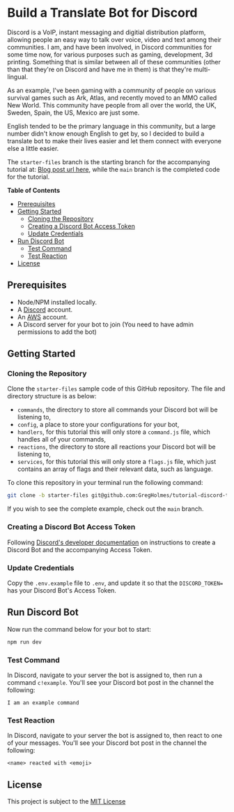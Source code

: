 # Build a Translate Bot for Discord

Discord is a VoIP, instant messaging and digitial distribution platform, allowing people an easy way to talk over voice, video and text among their communities. I am, and have been involved, in Discord communities for some time now, for various purposes such as gaming, development, 3d printing. Something that is similar between all of these communities (other than that they're on Discord and have me in them) is that they're multi-lingual. 

As an example, I've been gaming with a community of people on various survival games such as Ark, Atlas, and recently moved to an MMO called New World. This community have people from all over the world, the UK, Sweden, Spain, the US, Mexico are just some. 

English tended to be the primary language in this community, but a large number didn't know enough English to get by, so I decided to build a translate bot to make their lives easier and let them connect with everyone else a little easier.

The `starter-files` branch is the starting branch for the accompanying tutorial at: [Blog post url here](), while the `main` branch is the completed code for the tutorial.

**Table of Contents**

- [Prerequisites](#prerequisites)
- [Getting Started](#getting-started)
  - [Cloning the Repository](#cloning-the-repository)
  - [Creating a Discord Bot Access Token](#creating-a-discord-bot-access-token)
  - [Update Credentials](#update-credentials)
- [Run Discord Bot](#run-discord-bot)
  - [Test Command](#test-command)
  - [Test Reaction](#test-reaction)
- [License](#license)

## Prerequisites

- Node/NPM installed locally.
- A [Discord](https://discord.com/) account.
- An [AWS](https://aws.amazon.com/) account.
- A Discord server for your bot to join (You need to have admin permissions to add the bot)

## Getting Started

### Cloning the Repository

Clone the `starter-files` sample code of this GitHub repository. The file and directory structure is as below:

- `commands`, the directory to store all commands your Discord bot will be listening to,
- `config`, a place to store your configurations for your bot,
- `handlers`, for this tutorial this will only store a `command.js` file, which handles all of your commands,
- `reactions`, the directory to store all reactions your Discord bot will be listening to,
- `services`, for this tutorial this will only store a `flags.js` file, which just contains an array of flags and their relevant data, such as language.

To clone this repository in your terminal run the following command:

```sh
git clone -b starter-files git@github.com:GregHolmes/tutorial-discord-translate-bot.git
```

If you wish to see the complete example, check out the `main` branch.

### Creating a Discord Bot Access Token

Following [Discord's developer documentation](https://discord.com/developers/docs/intro) on instructions to create a Discord Bot and the accompanying Access Token.

### Update Credentials

Copy the `.env.example` file to `.env`, and update it so that the `DISCORD_TOKEN=` has your Discord Bot's Access Token.

## Run Discord Bot

Now run the command below for your bot to start:

```sh
npm run dev
```

### Test Command

In Discord, navigate to your server the bot is assigned to, then run a command `c!example`. You'll see your Discord bot post in the channel the following:

```
I am an example command
```

### Test Reaction

In Discord, navigate to your server the bot is assigned to, then react to one of your messages. You'll see your Discord bot post in the channel the following:

```
<name> reacted with <emoji>
```

## License

This project is subject to the [MIT License][license]

[license]: LICENSE "MIT License"